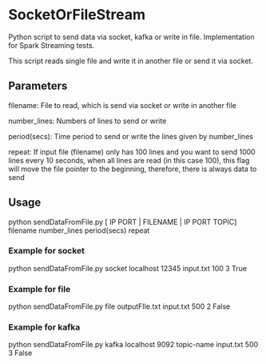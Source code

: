 # SocketOrFileStream
Python script to send data via socket, kafka or write in file. Implementation for Spark Streaming tests.

This script reads single file and write it in another file or send it via socket.

## Parameters

  filename: File to read, which is send via socket or write in another file

  number_lines: Numbers of lines to send or write

  period(secs): Time period to send or write the lines given by number_lines

  repeat: If input file (filename) only has 100 lines and you want to send 1000 lines every 10 seconds, when all lines are read (in this case 100), this flag will move the file pointer to the beginning, therefore, there is always data to send

## Usage

python sendDataFromFile.py [<socket> IP PORT | <file> FILENAME | <kafka> IP PORT TOPIC] filename number_lines period(secs) repeat

### Example for socket

python sendDataFromFile.py socket localhost 12345 input.txt 100 3 True

### Example for file

python sendDataFromFile.py file outputFIle.txt input.txt 500 2 False

### Example for kafka

python sendDataFromFile.py kafka localhost 9092 topic-name input.txt 500 3 False